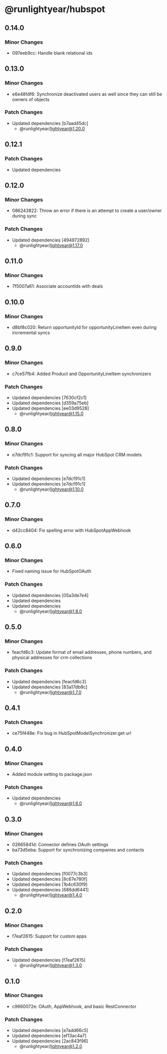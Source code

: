 # @runlightyear/hubspot

## 0.14.0

### Minor Changes

- 097eeb9cc: Handle blank relational ids

## 0.13.0

### Minor Changes

- e6e48fdf6: Synchronize deactivated users as well since they can still be owners of objects

### Patch Changes

- Updated dependencies [b7aad45dc]
  - @runlightyear/lightyear@1.20.0

## 0.12.1

### Patch Changes

- Updated dependencies

## 0.12.0

### Minor Changes

- 086243822: Throw an error if there is an attempt to create a user/owner during sync

### Patch Changes

- Updated dependencies [494972892]
  - @runlightyear/lightyear@1.17.0

## 0.11.0

### Minor Changes

- 7f5007a61: Associate accountIds with deals

## 0.10.0

### Minor Changes

- d8bf8c020: Return opportunityId for opportunityLineItem even during incremental syncs

## 0.9.0

### Minor Changes

- c7ce57fb4: Added Product and OpportunityLineItem synchronizers

### Patch Changes

- Updated dependencies [7630cf2c1]
- Updated dependencies [d359a75eb]
- Updated dependencies [ee03d9528]
  - @runlightyear/lightyear@1.15.0

## 0.8.0

### Minor Changes

- e7dcf91c1: Support for syncing all major HubSpot CRM models

### Patch Changes

- Updated dependencies [e7dcf91c1]
- Updated dependencies [e7dcf91c1]
  - @runlightyear/lightyear@1.10.0

## 0.7.0

### Minor Changes

- d42cc8404: Fix spelling error with HubSpotAppWebhook

## 0.6.0

### Minor Changes

- Fixed naming issue for HubSpotOAuth

### Patch Changes

- Updated dependencies [05a3de7e4]
- Updated dependencies
- Updated dependencies
  - @runlightyear/lightyear@1.8.0

## 0.5.0

### Minor Changes

- feacfd6c3: Update format of email addresses, phone numbers, and physical addresses for crm collections

### Patch Changes

- Updated dependencies [feacfd6c3]
- Updated dependencies [83a17db8c]
  - @runlightyear/lightyear@1.7.0

## 0.4.1

### Patch Changes

- ce75f448e: Fix bug in HubSpotModelSynchronizer.get url

## 0.4.0

### Minor Changes

- Added module setting to package.json

### Patch Changes

- Updated dependencies
  - @runlightyear/lightyear@1.6.0

## 0.3.0

### Minor Changes

- 02665841d: Connector defines OAuth settings
- ba73d5eba: Support for synchronizing companies and contacts

### Patch Changes

- Updated dependencies [f0077c3b3]
- Updated dependencies [8c67e780f]
- Updated dependencies [1b4c630f9]
- Updated dependencies [686dd6441]
  - @runlightyear/lightyear@1.4.0

## 0.2.0

### Minor Changes

- f7eaf2615: Support for custom apps

### Patch Changes

- Updated dependencies [f7eaf2615]
  - @runlightyear/lightyear@1.3.0

## 0.1.0

### Minor Changes

- c9660072e: OAuth, AppWebhook, and basic RestConnector

### Patch Changes

- Updated dependencies [e7add66c5]
- Updated dependencies [ef13ac4a7]
- Updated dependencies [2ac843f96]
  - @runlightyear/lightyear@1.2.0
